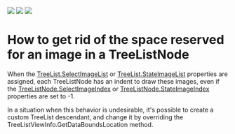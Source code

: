 <!-- default badges list -->
![](https://img.shields.io/endpoint?url=https://codecentral.devexpress.com/api/v1/VersionRange/128637612/13.1.4%2B)
[![](https://img.shields.io/badge/Open_in_DevExpress_Support_Center-FF7200?style=flat-square&logo=DevExpress&logoColor=white)](https://supportcenter.devexpress.com/ticket/details/E2153)
[![](https://img.shields.io/badge/📖_How_to_use_DevExpress_Examples-e9f6fc?style=flat-square)](https://docs.devexpress.com/GeneralInformation/403183)
<!-- default badges end -->
# How to get rid of the space reserved for an image in a TreeListNode


<p>When the <a href="http://documentation.devexpress.com/#WindowsForms/DevExpressXtraTreeListTreeList_SelectImageListtopic">TreeList.SelectImageList</a> or <a href="http://documentation.devexpress.com/#WindowsForms/DevExpressXtraTreeListTreeList_StateImageListtopic">TreeList.StateImageList</a> properties are assigned, each TreeListNode has an indent to draw these images, even if the <a href="http://documentation.devexpress.com/#WindowsForms/DevExpressXtraTreeListNodesTreeListNode_SelectImageIndextopic">TreeListNode.SelectImageIndex</a> or <a href="http://documentation.devexpress.com/#WindowsForms/DevExpressXtraTreeListNodesTreeListNode_StateImageIndextopic">TreeListNode.StateImageIndex</a> properties are set to -1.</p><p>In a situation when this behavior is undesirable, it's possible to create a custom TreeList descendant, and change it by overriding the TreeListViewInfo.GetDataBoundsLocation method.</p>

<br/>


